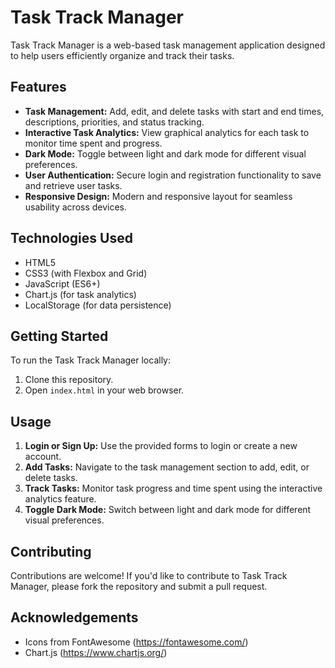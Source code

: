 # Task Track Manager

Task Track Manager is a web-based task management application designed to help users efficiently organize and track their tasks.

## Features

- **Task Management:** Add, edit, and delete tasks with start and end times, descriptions, priorities, and status tracking.
- **Interactive Task Analytics:** View graphical analytics for each task to monitor time spent and progress.
- **Dark Mode:** Toggle between light and dark mode for different visual preferences.
- **User Authentication:** Secure login and registration functionality to save and retrieve user tasks.
- **Responsive Design:** Modern and responsive layout for seamless usability across devices.

## Technologies Used

- HTML5
- CSS3 (with Flexbox and Grid)
- JavaScript (ES6+)
- Chart.js (for task analytics)
- LocalStorage (for data persistence)

## Getting Started

To run the Task Track Manager locally:

1. Clone this repository.
2. Open `index.html` in your web browser.

## Usage

1. **Login or Sign Up:** Use the provided forms to login or create a new account.
2. **Add Tasks:** Navigate to the task management section to add, edit, or delete tasks.
3. **Track Tasks:** Monitor task progress and time spent using the interactive analytics feature.
4. **Toggle Dark Mode:** Switch between light and dark mode for different visual preferences.

## Contributing

Contributions are welcome! If you'd like to contribute to Task Track Manager, please fork the repository and submit a pull request.


## Acknowledgements

- Icons from FontAwesome (https://fontawesome.com/)
- Chart.js (https://www.chartjs.org/)
